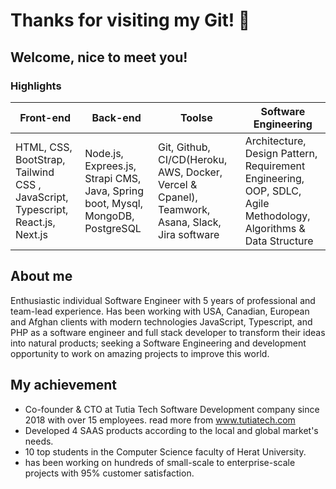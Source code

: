 # Thanks for visiting my Git! 👋  

## Welcome, nice to meet you!

### Highlights

|  Front-end   | Back-end   |  Toolse   | Software Engineering   |
| ----------- | ----------- | ----------- | ----------- |
|HTML, CSS, BootStrap, Tailwind CSS , JavaScript, Typescript, React.js, Next.js |  Node.js, Exprees.js, Strapi CMS, Java, Spring boot, Mysql, MongoDB, PostgreSQL |Git, Github, CI/CD(Heroku, AWS, Docker, Vercel & Cpanel), Teamwork, Asana, Slack, Jira software |Architecture, Design Pattern, Requirement Engineering, OOP, SDLC, Agile Methodology, Algorithms & Data Structure |

## About me
Enthusiastic individual Software Engineer with 5 years of professional and team-lead experience.
Has been working with USA, Canadian, European and Afghan clients with modern technologies JavaScript, Typescript, and PHP as a software engineer and full stack developer to transform their ideas into natural products;
 seeking a Software Engineering and development opportunity to work on amazing projects to improve this world.
## My achievement
- Co-founder & CTO at Tutia Tech Software Development company since 2018 with over 15 employees. read more from www.tutiatech.com
- Developed 4 SAAS products according to the local and global market's needs.
- 10 top students in the Computer Science faculty of Herat University.
- has been working on hundreds of small-scale to enterprise-scale projects with 95% customer satisfaction.

